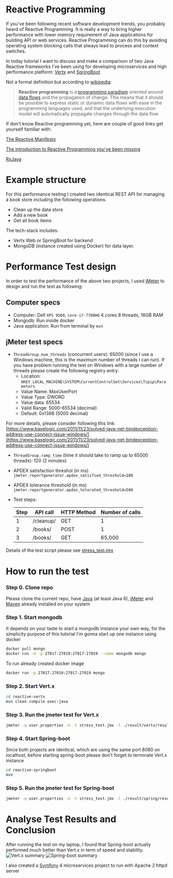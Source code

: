 # Reactive Programming

If you've been following recent software development trends, you probably heard of Reactive Programming. It is really a way to bring higher performance with lower memory requirement of Java applications for building API or web services. Reactive Programming can do this by avoiding operating system blocking calls that always lead to process and context switches.

In today tutorial I want to discuss and make a comparison of two Java Reactive frameworks I've been using for developing microservices and high performance platform: [Vertx]([https://vertx.io](https://vertx.io/)) and [SpringBoot](https://spring.io/projects/spring-boot)

Not a formal definition but according to [wikipedia](https://en.wikipedia.org/wiki/Reactive_programming):

> **Reactive programming** is a [programming paradigm](https://en.wikipedia.org/wiki/Programming_paradigm) oriented around [data flows](https://en.wikipedia.org/wiki/Dataflow_programming) and the propagation of change. This means that it should be possible to express static or dynamic data flows with ease in the programming languages used, and that the underlying execution model will automatically propagate changes through the data flow

If don't know Reactive programming yet, here are couple of good links get yourself familiar with:

[The Reactive Manifesto](https://www.reactivemanifesto.org/)

[The introduction to Reactive Programming you've been missing](https://gist.github.com/staltz/868e7e9bc2a7b8c1f754)

[RxJava](https://github.com/ReactiveX/RxJava)

# Example structure

For this performance testing I created two identical REST API for managing a book store including the following operations:

* Clean up the data store
* Add a new book
* Get all book items

The tech-stack includes:

* Vertx Web or SpringBoot for backend
* MongoDB (instance created using Docker) for data layer.

# Performance Test design
In order to test the performance of the above two projects, I used [jMeter](https://jmeter.apache.org/) to design and run the test as following:
## Computer specs
* Computer: Dell `XPS 9560`, `core-i7-7700HQ` 4 cores 8 threads, 16GB RAM
* Mongodb: Run inside docker
* Java application: Run from terminal by `mvn`

## jMeter test specs
* `ThreadGroup.num_threads` (concurrent users): 65000 (since I use a Windows machine, this is the maximum number of threads I can run).
If you have problem running the test on Windows with a large number of threads please create the following registry entry:  
  - Location: `HKEY_LOCAL_MACHINE\SYSTEM\CurrentControlSet\Services\Tcpip\Parameters`
  - Value Name: MaxUserPort
  - Value Type: DWORD
  - Value data: 65534
  - Valid Range: 5000-65534 (decimal)
  - Default: 0x1388 (5000 decimal)

For more details, please consider following this link: [https://www.baselogic.com/2011/11/23/solved-java-net-bindexception-address-use-connect-issue-windows/](https://www.baselogic.com/2011/11/23/solved-java-net-bindexception-address-use-connect-issue-windows/)
* `ThreadGroup.ramp_time` (time it should take to ramp up to 65000 threads): 120 (2 minutes)
* APDEX satisfaction threshol (in ms)
`jmeter.reportgenerator.apdex_satisfied_threshold=100`
* APDEX tolerance threshold (in ms)
`jmeter.reportgenerator.apdex_tolerated_threshold=500`

* Test steps:

  Step | API call | HTTP Method | Number of calls
  -|-|-|-
  1 | /cleanup/ | GET | 1
  2 | /books/ | POST | 1
  3 | /books/ | GET | 65,000

Details of the test script please see [stress_test.jmx](stress_test.jmx)

# How to run the test
### Step 0. Clone repo
Please clone the current repo, have [Java](https://www.oracle.com/technetwork/java/javase/downloads/jdk8-downloads-2133151.html) (at least Java 8), [jMeter](https://jmeter.apache.org/) and [Maven](https://maven.apache.org/) already installed on your system
### Step 1. Start mongodb
It depends on your taste to start a mongodb instance your own way, for the simplicity purpose of this tutorial I'm gonna start up one instance using docker

```bash
docker pull mongo
docker run -d -p 27017-27019:27017-27019 --name mongodb mongo
```
To run already created docker image
```bash
docker run -p 27017-27019:27017-27019 mongo
```

### Step 2. Start Vert.x
```bash
cd reactive-vertx
mvn clean compile exec:java
```

### Step 3. Run the jmeter test for Vert.x
```bash
jmeter -q user.properties -n -t stress_test.jmx -l ./result/vertx/result.csv -e -o ./result/vertx
```

### Step 4. Start Spring-boot
Since both projects are identical, which are using the same port 8080 on localhost, before starting spring-boot please don't forget to terminate Vert.x instance

```bash
cd reactive-springboot
mvn
```
### Step 5. Run the jmeter test for Spring-boot
```bash
jmeter -q user.properties -n -t stress_test.jmx -l ./result/spring/result.csv -e -o ./result/spring
```

# Analyse Test Results and Conclusion
After running the test on my laptop, I found that Spring-boot actually performed much better than Vert.x in term of speed and stability.
![Vert.x summary](https://github.com/namnvhue/reactive-programming-performance/blob/master/result/images/vertx_summary.jpg)
![Spring-boot summary](https://github.com/namnvhue/reactive-programming-performance/blob/master/result/images/springboot_summary.jpg)


I also created a [Symfony](https://symfony.com/) 4 microservices project to run with Apache 2 httpd server
